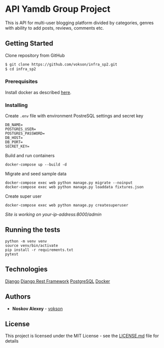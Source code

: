# API Yamdb Group Project

This is API for multi-user blogging platform divided by categories, genres with ability to add posts, reviews, comments etc.

## Getting Started

Clone repository from GitHub
```sh
$ git clone https://github.com/vokson/infra_sp2.git
$ cd infra_sp2
```
### Prerequisites

Install docker as described [here](https://docs.docker.com/get-docker/).

### Installing

Create ```.env``` file with environment PostreSQL settings and secret key

```
DB_NAME=
POSTGRES_USER=
POSTGRES_PASSWORD=
DB_HOST=
DB_PORT=
SECRET_KEY=
```

Build and run containers
```
docker-compose up --build -d
```
Migrate and seed sample data
```
docker-compose exec web python manage.py migrate --noinput
docker-compose exec web python manage.py loaddata fixtures.json
```
Create super user
```
docker-compose exec web python manage.py createsuperuser
```
*Site is working on your-ip-address:8000/admin*

## Running the tests
```
python -m venv venv
source venv/bin/activate
pip install -r requirements.txt
pytest
```
## Technologies

[Django](https://www.djangoproject.com/)
[Django Rest Framework](https://www.django-rest-framework.org/)
[PostgreSQL](https://www.postgresql.org/)
[Docker](https://www.docker.com/)

## Authors

* **Noskov Alexey** - [vokson](https://github.com/vokson)

## License

This project is licensed under the MIT License - see the [LICENSE.md](LICENSE.md) file for details
